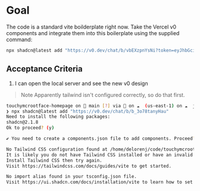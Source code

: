 # Goal

The code is a standard vite boilderplate right now. Take the Vercel v0 components and integrate them into this boilerplate using the supplied command:

```sh
npx shadcn@latest add "https://v0.dev/chat/b/vbEXzpnYsNi?token=eyJhbGciOiJkaXIiLCJlbmMiOiJBMjU2R0NNIn0..orHZcvFr_xIgbz6e.JGN4ZVZmGaq558Z9zL07IdqjrwWSjW-YNj-WIRD5IxMHIn2HHkUkgM3i.Tl8_zAcwjJ4mtZyo2xkQaw"
```

## Acceptance Criteria

1. I can open the local server and see the new v0 design

> Note
Apparently tailwind isn't configured correctly, so do that first.

```sh
touchymcrootface-homepage on  main [?] via  on ☁️  (us-east-1) on ☁️  jaradd@gmail.com(us-east5) 
❯ npx shadcn@latest add "https://v0.dev/chat/b/b_3o78tanyHau"
Need to install the following packages:
shadcn@2.1.8
Ok to proceed? (y) 

✔ You need to create a components.json file to add components. Proceed? … yes

No Tailwind CSS configuration found at /home/delorenj/code/touchymcrootface-homepage.
It is likely you do not have Tailwind CSS installed or have an invalid configuration.
Install Tailwind CSS then try again.
Visit https://tailwindcss.com/docs/guides/vite to get started.

No import alias found in your tsconfig.json file.
Visit https://ui.shadcn.com/docs/installation/vite to learn how to set an import alias.
```